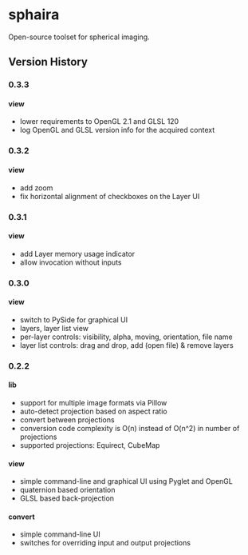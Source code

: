sphaira
=======

Open-source toolset for spherical imaging.

## Version History

### 0.3.3

#### view

- lower requirements to OpenGL 2.1 and GLSL 120
- log OpenGL and GLSL version info for the acquired context

### 0.3.2

#### view

- add zoom
- fix horizontal alignment of checkboxes on the Layer UI

### 0.3.1

#### view

- add Layer memory usage indicator
- allow invocation without inputs

### 0.3.0

#### view

- switch to PySide for graphical UI
- layers, layer list view
- per-layer controls: visibility, alpha, moving, orientation, file name
- layer list controls: drag and drop, add (open file) & remove layers

### 0.2.2

#### lib

- support for multiple image formats via Pillow
- auto-detect projection based on aspect ratio
- convert between projections
- conversion code complexity is O(n) instead of O(n^2) in number of projections
- supported projections: Equirect, CubeMap

#### view

- simple command-line and graphical UI using Pyglet and OpenGL
- quaternion based orientation
- GLSL based back-projection

#### convert

- simple command-line UI
- switches for overriding input and output projections
